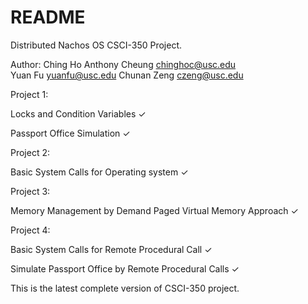 # README #

Distributed Nachos OS CSCI-350 Project.


Author: 
Ching Ho Anthony Cheung		chinghoc@usc.edu	
Yuan Fu				yuanfu@usc.edu
Chunan Zeng 			czeng@usc.edu


Project 1:

Locks and Condition Variables ✓


Passport Office Simulation ✓


Project 2:

Basic System Calls for Operating system ✓


Project 3:

Memory Management by Demand Paged Virtual Memory Approach ✓


Project 4:

Basic System Calls for Remote Procedural Call ✓


Simulate Passport Office by Remote Procedural Calls ✓


This is the latest complete version of CSCI-350 project.